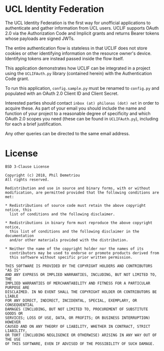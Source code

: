 # UCL Identity Federation

The UCL Identity Federation is the first way for unofficial applications to authenticate and gather information from UCL users. UCLIF supports OAuth 2.0 via the Authorization Code and Implicit grants and returns Bearer tokens whose payloads are signed JWTs.

The entire authentication flow is stateless in that UCLIF does not store cookies or other identifying information on the resource owner's device. Identifying tokens are instead passed inside the flow itself.

This application demonstrates how UCLIF can be integrated in a project using the `UCLIFAuth.py` library (contained herein) with the Authentication Code grant.
 
 To run this application, `config.sample.py` must be renamed to `config.py` and populated with an OAuth 2.0 Client ID and Client Secret.
 
 Interested parties should contact `inbox (at) philonas (dot) net` in order to acquire these. As part of your email you should include the name and function of your project to a reasonable degree of specificity and which OAuth 2.0 scopes you need (these can be found in `UCLIFAuth.py`), including for each a brief justification.
 
 Any other queries can be directed to the same email address.

# License
```text
BSD 3-Clause License

Copyright (c) 2018, Phil Demetriou
All rights reserved.

Redistribution and use in source and binary forms, with or without
modification, are permitted provided that the following conditions are met:

* Redistributions of source code must retain the above copyright notice, this
  list of conditions and the following disclaimer.

* Redistributions in binary form must reproduce the above copyright notice,
  this list of conditions and the following disclaimer in the documentation
  and/or other materials provided with the distribution.

* Neither the name of the copyright holder nor the names of its
  contributors may be used to endorse or promote products derived from
  this software without specific prior written permission.

THIS SOFTWARE IS PROVIDED BY THE COPYRIGHT HOLDERS AND CONTRIBUTORS "AS IS"
AND ANY EXPRESS OR IMPLIED WARRANTIES, INCLUDING, BUT NOT LIMITED TO, THE
IMPLIED WARRANTIES OF MERCHANTABILITY AND FITNESS FOR A PARTICULAR PURPOSE ARE
DISCLAIMED. IN NO EVENT SHALL THE COPYRIGHT HOLDER OR CONTRIBUTORS BE LIABLE
FOR ANY DIRECT, INDIRECT, INCIDENTAL, SPECIAL, EXEMPLARY, OR CONSEQUENTIAL
DAMAGES (INCLUDING, BUT NOT LIMITED TO, PROCUREMENT OF SUBSTITUTE GOODS OR
SERVICES; LOSS OF USE, DATA, OR PROFITS; OR BUSINESS INTERRUPTION) HOWEVER
CAUSED AND ON ANY THEORY OF LIABILITY, WHETHER IN CONTRACT, STRICT LIABILITY,
OR TORT (INCLUDING NEGLIGENCE OR OTHERWISE) ARISING IN ANY WAY OUT OF THE USE
OF THIS SOFTWARE, EVEN IF ADVISED OF THE POSSIBILITY OF SUCH DAMAGE.
```